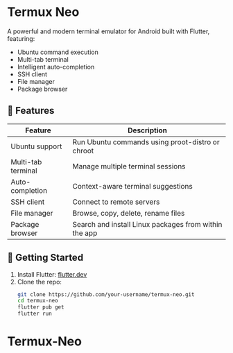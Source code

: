 # Termux Neo

A powerful and modern terminal emulator for Android built with Flutter, featuring:

- Ubuntu command execution
- Multi-tab terminal
- Intelligent auto-completion
- SSH client
- File manager
- Package browser

## 🔧 Features

| Feature             | Description                                             |
|---------------------|---------------------------------------------------------|
| Ubuntu support      | Run Ubuntu commands using proot-distro or chroot        |
| Multi-tab terminal  | Manage multiple terminal sessions                       |
| Auto-completion     | Context-aware terminal suggestions                      |
| SSH client          | Connect to remote servers                               |
| File manager        | Browse, copy, delete, rename files                      |
| Package browser     | Search and install Linux packages from within the app   |

## 📲 Getting Started

1. Install Flutter: [flutter.dev](https://flutter.dev)
2. Clone the repo:
   ```bash
   git clone https://github.com/your-username/termux-neo.git
   cd termux-neo
   flutter pub get
   flutter run
# Termux-Neo
